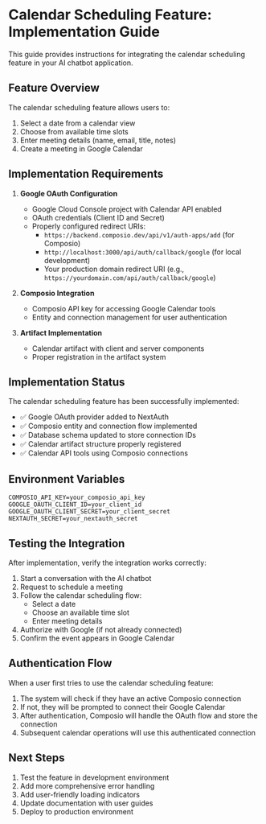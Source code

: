 # Calendar Scheduling Feature: Implementation Guide

This guide provides instructions for integrating the calendar scheduling feature in your AI chatbot application.

## Feature Overview

The calendar scheduling feature allows users to:
1. Select a date from a calendar view
2. Choose from available time slots
3. Enter meeting details (name, email, title, notes)
4. Create a meeting in Google Calendar

## Implementation Requirements

1. **Google OAuth Configuration**
   - Google Cloud Console project with Calendar API enabled
   - OAuth credentials (Client ID and Secret)
   - Properly configured redirect URIs:
     - `https://backend.composio.dev/api/v1/auth-apps/add` (for Composio)
     - `http://localhost:3000/api/auth/callback/google` (for local development)
     - Your production domain redirect URI (e.g., `https://yourdomain.com/api/auth/callback/google`)

2. **Composio Integration**
   - Composio API key for accessing Google Calendar tools
   - Entity and connection management for user authentication

3. **Artifact Implementation**
   - Calendar artifact with client and server components
   - Proper registration in the artifact system

## Implementation Status

The calendar scheduling feature has been successfully implemented:
- ✅ Google OAuth provider added to NextAuth
- ✅ Composio entity and connection flow implemented
- ✅ Database schema updated to store connection IDs
- ✅ Calendar artifact structure properly registered
- ✅ Calendar API tools using Composio connections

## Environment Variables

```
COMPOSIO_API_KEY=your_composio_api_key
GOOGLE_OAUTH_CLIENT_ID=your_client_id
GOOGLE_OAUTH_CLIENT_SECRET=your_client_secret
NEXTAUTH_SECRET=your_nextauth_secret
```

## Testing the Integration

After implementation, verify the integration works correctly:
1. Start a conversation with the AI chatbot
2. Request to schedule a meeting
3. Follow the calendar scheduling flow:
   - Select a date
   - Choose an available time slot
   - Enter meeting details
4. Authorize with Google (if not already connected)
5. Confirm the event appears in Google Calendar

## Authentication Flow

When a user first tries to use the calendar scheduling feature:
1. The system will check if they have an active Composio connection
2. If not, they will be prompted to connect their Google Calendar
3. After authentication, Composio will handle the OAuth flow and store the connection
4. Subsequent calendar operations will use this authenticated connection

## Next Steps

1. Test the feature in development environment
2. Add more comprehensive error handling
3. Add user-friendly loading indicators
4. Update documentation with user guides
5. Deploy to production environment 